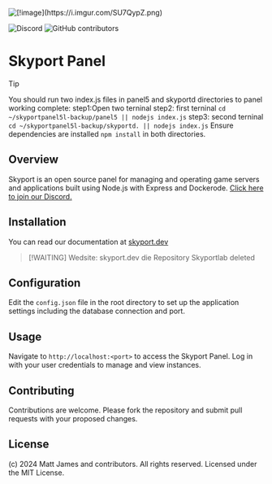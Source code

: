 ![\[!image\](https://i.imgur.com/SU7QypZ.png)](https://i.imgur.com/SU7QypZ.png)

![Discord](https://img.shields.io/discord/1253782902618194011?label=Discord&logo=Discord&logoColor=white&style=for-the-badge)
![GitHub contributors](https://img.shields.io/github/contributors/skyportlabs/panel?style=for-the-badge)

# Skyport Panel
> [!TIP]
> You should run two index.js files in panel5 and skyportd directories to panel working complete: 
>step1:Open two terninal
>step2: first terninal `cd ~/skyportpanel5l-backup/panel5 || nodejs index.js`
>step3: second terninal `cd ~/skyportpanel5l-backup/skyportd. || nodejs index.js`
> Ensure dependencies are installed `npm install` in both directories.
## Overview
Skyport is an open source panel for managing and operating game servers and applications built using Node.js with Express and Dockerode. [Click here to join our Discord.](https://skyport.privt.xyz/)

## Installation
You can read our documentation at [skyport.dev](https://skyport.dev)
> [!WAITING]
> Wedsite: skyport.dev die
> Repository Skyportlab deleted
## Configuration
Edit the `config.json` file in the root directory to set up the application settings including the database connection and port.

## Usage
Navigate to `http://localhost:<port>` to access the Skyport Panel. Log in with your user credentials to manage and view instances.

## Contributing
Contributions are welcome. Please fork the repository and submit pull requests with your proposed changes.

## License
(c) 2024 Matt James and contributors. All rights reserved. Licensed under the MIT License.

